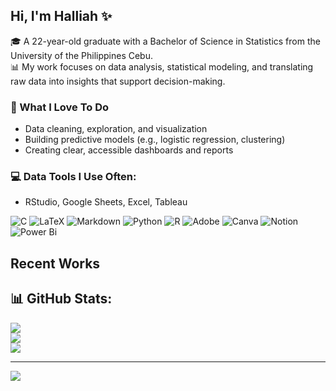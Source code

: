 ## Hi, I'm Halliah ✨

🎓 A 22-year-old graduate with a Bachelor of Science in Statistics from the University of the Philippines Cebu.  
📊 My work focuses on data analysis, statistical modeling, and translating raw data into insights that support decision-making.

### 💜 What I Love To Do
- Data cleaning, exploration, and visualization
- Building predictive models (e.g., logistic regression, clustering)
- Creating clear, accessible dashboards and reports

### 💻 Data Tools I Use Often:
- RStudio, Google Sheets, Excel, Tableau
  
![C](https://img.shields.io/badge/c-%2300599C.svg?style=for-the-badge&logo=c&logoColor=white) ![LaTeX](https://img.shields.io/badge/latex-%23008080.svg?style=for-the-badge&logo=latex&logoColor=white) ![Markdown](https://img.shields.io/badge/markdown-%23000000.svg?style=for-the-badge&logo=markdown&logoColor=white) ![Python](https://img.shields.io/badge/python-3670A0?style=for-the-badge&logo=python&logoColor=ffdd54) ![R](https://img.shields.io/badge/r-%23276DC3.svg?style=for-the-badge&logo=r&logoColor=white) ![Adobe](https://img.shields.io/badge/adobe-%23FF0000.svg?style=for-the-badge&logo=adobe&logoColor=white) ![Canva](https://img.shields.io/badge/Canva-%2300C4CC.svg?style=for-the-badge&logo=Canva&logoColor=white) ![Notion](https://img.shields.io/badge/Notion-%23000000.svg?style=for-the-badge&logo=notion&logoColor=white) ![Power Bi](https://img.shields.io/badge/power_bi-F2C811?style=for-the-badge&logo=powerbi&logoColor=black)

## Recent Works 

## 📊 GitHub Stats:
![](https://github-readme-stats.vercel.app/api?username=halliyuh&theme=midnight-purple&hide_border=false&include_all_commits=false&count_private=false)<br/>
![](https://nirzak-streak-stats.vercel.app/?user=halliyuh&theme=midnight-purple&hide_border=false)<br/>
![](https://github-readme-stats.vercel.app/api/top-langs/?username=halliyuh&theme=midnight-purple&hide_border=false&include_all_commits=false&count_private=false&layout=compact)

---
[![](https://visitcount.itsvg.in/api?id=halliyuh&icon=0&color=0)](https://visitcount.itsvg.in)


